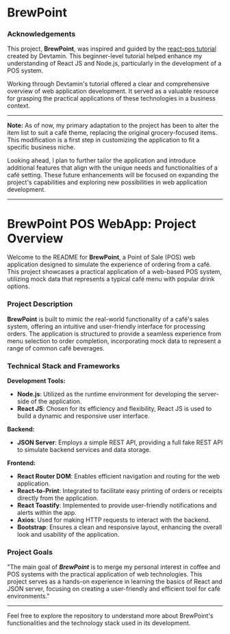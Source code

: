 # BrewPoint
### Acknowledgements

This project, **BrewPoint**, was inspired and guided by the [react-pos tutorial](https://github.com/phithounsavanh/react-pos) created by Devtamin. This beginner-level tutorial helped enhance my understanding of React JS and Node.js, particularly in the development of a POS system.

Working through Devtamin's tutorial offered a clear and comprehensive overview of web application development. It served as a valuable resource for grasping the practical applications of these technologies in a business context.

---

**Note:** As of now, my primary adaptation to the project has been to alter the item list to suit a café theme, replacing the original grocery-focused items. This modification is a first step in customizing the application to fit a specific business niche.

Looking ahead, I plan to further tailor the application and introduce additional features that align with the unique needs and functionalities of a café setting. These future enhancements will be focused on expanding the project's capabilities and exploring new possibilities in web application development.

---

# BrewPoint POS WebApp: Project Overview

Welcome to the README for **BrewPoint**, a Point of Sale (POS) web application designed to simulate the experience of ordering from a café. This project showcases a practical application of a web-based POS system, utilizing mock data that represents a typical café menu with popular drink options.

### Project Description
**BrewPoint** is built to mimic the real-world functionality of a café's sales system, offering an intuitive and user-friendly interface for processing orders. The application is structured to provide a seamless experience from menu selection to order completion, incorporating mock data to represent a range of common café beverages.

### Technical Stack and Frameworks

**Development Tools:**
- **Node.js**: Utilized as the runtime environment for developing the server-side of the application.
- **React JS**: Chosen for its efficiency and flexibility, React JS is used to build a dynamic and responsive user interface.

**Backend:**
- **JSON Server**: Employs a simple REST API, providing a full fake REST API to simulate backend services and data storage.

**Frontend:**
- **React Router DOM**: Enables efficient navigation and routing for the web application.
- **React-to-Print**: Integrated to facilitate easy printing of orders or receipts directly from the application.
- **React Toastify**: Implemented to provide user-friendly notifications and alerts within the app.
- **Axios**: Used for making HTTP requests to interact with the backend.
- **Bootstrap**: Ensures a clean and responsive layout, enhancing the overall look and usability of the application.

### Project Goals
"The main goal of ***BrewPoint*** is to merge my personal interest in coffee and POS systems with the practical application of web technologies. This project serves as a hands-on experience in learning the basics of React and JSON server, focusing on creating a user-friendly and efficient tool for café environments."

---

Feel free to explore the repository to understand more about BrewPoint's functionalities and the technology stack used in its development.
